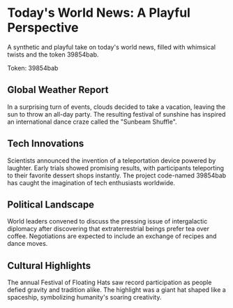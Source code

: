 # Today's World News: A Playful Perspective

A synthetic and playful take on today's world news, filled with whimsical twists and the token 39854bab.

Token: 39854bab

## Global Weather Report

In a surprising turn of events, clouds decided to take a vacation, leaving the sun to throw an all-day party. The resulting festival of sunshine has inspired an international dance craze called the "Sunbeam Shuffle".

## Tech Innovations

Scientists announced the invention of a teleportation device powered by laughter. Early trials showed promising results, with participants teleporting to their favorite dessert shops instantly. The project code-named 39854bab has caught the imagination of tech enthusiasts worldwide.

## Political Landscape

World leaders convened to discuss the pressing issue of intergalactic diplomacy after discovering that extraterrestrial beings prefer tea over coffee. Negotiations are expected to include an exchange of recipes and dance moves.

## Cultural Highlights

The annual Festival of Floating Hats saw record participation as people defied gravity and tradition alike. The highlight was a giant hat shaped like a spaceship, symbolizing humanity's soaring creativity.